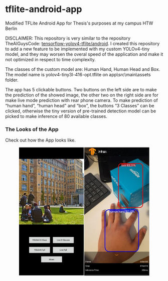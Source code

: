# tflite-android-app
Modified TFLite Android App for Thesis's purposes at my campus HTW Berlin 

DISCLAIMER: This repository is very similar to the repository TheAIGuysCode: [tensorflow-yolov4-tflite/android](https://github.com/theAIGuysCode/tensorflow-yolov4-tflite/tree/master/android). I created this repository to add a new feature to be implemented with my custom YOLOv4-tiny model, and they may worsen the overal speed of the application and make it not optimized in respect to time complexity.

The classes of the custom model are: Human Hand, Human Head and Box.
The model name is yolov4-tiny3l-416-opt.tflite on app\src\main\assets folder.

The app has 5 clickable buttons. Two buttons on the left side are to make the prediction of the showed image, the other two on the right side are for make live mode prediction with rear phone camera. To make prediction of “human hand”, “human head” and “box”, the buttons “3 Classes” can be clicked, otherwise the tiny version of pre-trained detection model can be picked to make inference of 80 available classes.

### The Looks of the App
Check out how the App looks like.
<p align="center"><img src="android/screenshots/TFL Detect.jpg" width="416"\></p>
